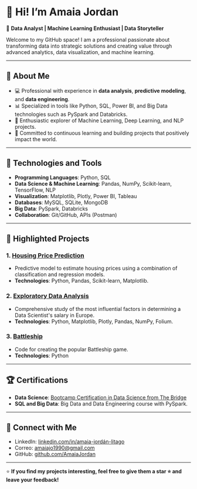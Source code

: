 # 👋 Hi! I’m Amaia Jordan 

🎯 **Data Analyst | Machine Learning Enthusiast | Data Storyteller**

Welcome to my GitHub space! I am a professional passionate about transforming data into strategic solutions and creating value through advanced analytics, data visualization, and machine learning.

---

## 🚀 **About Me**

- 💻 Professional with experience in **data analysis**, **predictive modeling**, and **data engineering**.
- 📊 Specialized in tools like Python, SQL, Power BI, and Big Data technologies such as PySpark and Databricks.
- 🤖 Enthusiastic explorer of Machine Learning, Deep Learning, and NLP projects.
- 🌟 Committed to continuous learning and building projects that positively impact the world.

---

## 🔧 **Technologies and Tools**

- **Programming Languages**: Python, SQL
- **Data Science & Machine Learning**: Pandas, NumPy, Scikit-learn, TensorFlow, NLP
- **Visualization**: Matplotlib, Plotly, Power BI, Tableau
- **Databases**: MySQL, SQLite, MongoDB
- **Big Data**: PySpark, Databricks
- **Collaboration**: Git/GitHub, APIs (Postman)

---

## 📂 **Highlighted Projects**

### 1. [Housing Price Prediction](https://github.com/AmaiaJordan/Housing_Price_Prediction_ML.git)
   - Predictive model to estimate housing prices using a combination of classification and regression models.
   - **Technologies**: Python, Pandas, Scikit-learn, Matplotlib.

### 2. [Exploratory Data Analysis](https://github.com/AmaiaJordan/EDA_Data-Scientist-Salaries-in-Europe-Key-Factors.git)
   - Comprehensive study of the most influential factors in determining a Data Scientist's salary in Europe.
   - **Technologies**: Python, Matplotlib, Plotly, Pandas, NumPy, Folium.

### 3. [Battleship](https://github.com/AmaiaJordan/Hundir-_la-_flota.git)
   - Code for creating the popular Battleship game.
   - **Technologies**: Python

---

## 🏆 **Certifications**

- **Data Science**: [Bootcamp Certification in Data Science from The Bridge](https://www.thebridge.tech/)
- **SQL and Big Data**: Big Data and Data Engineering course with PySpark.

---

## 🤝 **Connect with Me**

- LinkedIn: [linkedin.com/in/amaia-jordán-litago](www.linkedin.com/in/amaia-jordán-litago)
- Correo: amaiajo1990@gmail.com
- GitHub: [github.com/AmaiaJordan](https://github.com/AmaiaJordan)

---
⭐ **If you find my projects interesting, feel free to give them a star ⭐ and leave your feedback!**
